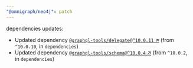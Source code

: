 ```yaml
---
"@omnigraph/neo4j": patch
---
```

dependencies updates:
  - Updated dependency [`@graphql-tools/delegate@^10.0.11` ↗︎](https://www.npmjs.com/package/@graphql-tools/delegate/v/10.0.11) (from `^10.0.10`, in `dependencies`)
  - Updated dependency [`@graphql-tools/schema@^10.0.4` ↗︎](https://www.npmjs.com/package/@graphql-tools/schema/v/10.0.4) (from `^10.0.2`, in `dependencies`)
